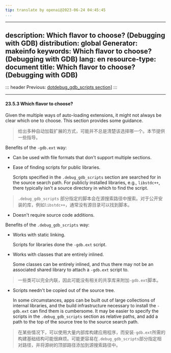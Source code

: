 ```yaml
---
tip: translate by openai@2023-06-24 04:45:45
...
```

---
description: Which flavor to choose? (Debugging with GDB)
distribution: global
Generator: makeinfo
keywords: Which flavor to choose? (Debugging with GDB)
lang: en
resource-type: document
title: Which flavor to choose? (Debugging with GDB)
---
::: header
Previous: [dotdebug_gdb_scripts section](dotdebug_005fgdb_005fscripts-section.html#dotdebug_005fgdb_005fscripts-section)]
:::

---

#### 23.5.3 Which flavor to choose?


Given the multiple ways of auto-loading extensions, it might not always be clear which one to choose. This section provides some guidance.

> 给出多种自动加载扩展的方式，可能并不总是清楚该选择哪一个。本节提供一些指导。

Benefits of the `-gdb.ext` way:

- Can be used with file formats that don't support multiple sections.
- Ease of finding scripts for public libraries.


  Scripts specified in the `.debug_gdb_scripts` section are searched for in the source search path. For publicly installed libraries, e.g., `libstdc++`, there typically isn't a source directory in which to find the script.

> `.debug_gdb_scripts` 部分指定的脚本会在源搜索路径中搜索。对于公开安装的库，例如`libstdc++`，通常没有源目录可以找到脚本。
- Doesn't require source code additions.

Benefits of the `.debug_gdb_scripts` way:

- Works with static linking.

  Scripts for libraries done the `-gdb.ext` script.
- Works with classes that are entirely inlined.


  Some classes can be entirely inlined, and thus there may not be an associated shared library to attach a `-gdb.ext` script to.

> 一些类可以完全内联，因此可能没有相关的共享库来附加`-gdb.ext`脚本。
- Scripts needn't be copied out of the source tree.


  In some circumstances, apps can be built out of large collections of internal libraries, and the build infrastructure necessary to install the `-gdb.ext` can find them is cumbersome. It may be easier to specify the scripts in the `.debug_gdb_scripts` section as relative paths, and add a path to the top of the source tree to the source search path.

> 在某些情况下，可以使用大量内部库构建应用程序，而安装`-gdb.ext`所需的构建基础结构可能很麻烦。可能更容易在`.debug_gdb_scripts`部分指定相对路径，并将源树的顶部路径添加到源搜索路径中。
